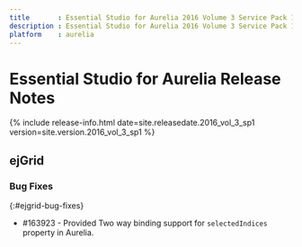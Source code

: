 ```yaml
---
title		: Essential Studio for Aurelia 2016 Volume 3 Service Pack 1 Release Notes
description : Essential Studio for Aurelia 2016 Volume 3 Service Pack 1 Release Notes
platform	: aurelia
---
```


# Essential Studio for Aurelia Release Notes

{% include release-info.html date=site.releasedate.2016_vol_3_sp1 version=site.version.2016_vol_3_sp1 %} 





## ejGrid

### Bug Fixes
{:#ejgrid-bug-fixes}

*  \#163923 - Provided Two way binding support for `selectedIndices` property in Aurelia.

